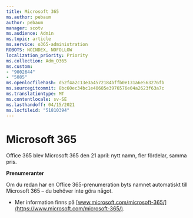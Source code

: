 ```yaml
---
title: Microsoft 365
ms.author: pebaum
author: pebaum
manager: scotv
ms.audience: Admin
ms.topic: article
ms.service: o365-administration
ROBOTS: NOINDEX, NOFOLLOW
localization_priority: Priority
ms.collection: Adm_O365
ms.custom:
- "9002644"
- "5085"
ms.openlocfilehash: d52f4a2c13e3a4572184bffb0e131a6e563276fb
ms.sourcegitcommit: 8bc60ec34bc1e40685e3976576e04a2623f63a7c
ms.translationtype: MT
ms.contentlocale: sv-SE
ms.lasthandoff: 04/15/2021
ms.locfileid: "51810394"
---
```

# <a name="microsoft-365"></a>Microsoft 365

Office 365 blev Microsoft 365 den 21 april: nytt namn, fler fördelar, samma pris.

**Prenumeranter**

Om du redan har en Office 365-prenumeration byts namnet automatiskt till Microsoft 365 – du behöver inte göra något.

- Mer information finns på [www.microsoft.com/microsoft-365/](https://www.microsoft.com/microsoft-365/).
